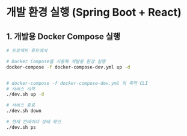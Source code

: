 # 개발 환경 실행 (Spring Boot + React)

## 1. 개발용 Docker Compose 실행
```bash
# 프로젝트 루트에서

# Docker Compose를 사용해 개발용 환경 실행
docker-compose -f docker-compose-dev.yml up -d


# docker-compose -f docker-compose-dev.yml 의 축약 CLI
# 서비스 시작
./dev.sh up -d

# 서비스 종료
./dev.sh down

# 현재 컨테이너 상태 확인
./dev.sh ps

